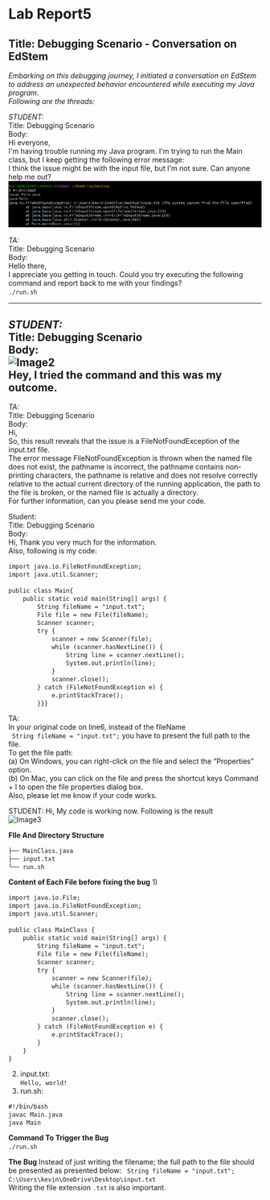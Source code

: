 # Lab Report5
## Title: Debugging Scenario - Conversation on EdStem  

*Embarking on this debugging journey, I initiated a conversation on EdStem to address an unexpected behavior encountered while executing my Java program.  
Following are the threads:*   

*STUDENT:*    
Title: Debugging Scenario    
Body:  
Hi everyone,      
I'm having trouble running my Java program. I'm trying to run the Main class, but I keep getting the following error message:      
I think the issue might be with the input file, but I'm not sure. Can anyone help me out? 
![Image1](Error.png)     

*TA:*    
Title: Debugging Scenario    
Body:  
Hello there,    
I appreciate you getting in touch. Could you try executing the following command and report back to me with your findings?  
```./run.sh```    

---
*STUDENT:*    
Title: Debugging Scenario      
Body:  
![Image2](TACommand.png)         
Hey, I tried the command and this was my outcome. 
---


*TA:*    
Title: Debugging Scenario      
Body:    
Hi,    
So, this result reveals that the issue is a FileNotFoundException of the input.txt file.     
The error message FileNotFoundException is thrown when the named file does not exist, the pathname is incorrect, the pathname contains non-printing characters, the pathname is relative and does not resolve correctly relative to the actual current directory of the running application, the path to the file is broken, or the named file is actually a directory.     
For further information, can you please send me your code.    


Student:  
Title: Debugging Scenario    
Body:    
Hi, Thank you very much for the information.     
Also, following is my code:      
```import java.io.File;  
import java.io.FileNotFoundException;  
import java.util.Scanner;  

public class Main{
    public static void main(String[] args) {
        String fileName = "input.txt";
        File file = new File(fileName);
        Scanner scanner;
        try {
            scanner = new Scanner(file);
            while (scanner.hasNextLine()) {
                String line = scanner.nextLine();
                System.out.println(line);
            }
            scanner.close();
        } catch (FileNotFoundException e) {
            e.printStackTrace();
        }}} 
```  

TA:  
In your original code on line6, instead of the fileName  
``` String fileName = "input.txt";```
you have to present the full path to the file.     
To get the file path:  
(a) On Windows, you can right-click on the file and select the “Properties” option.  
(b) On Mac, you can click on the file and press the shortcut keys Command + I to open the file properties dialog box.  
Also, please let me know if your code works.  

STUDENT:
Hi, My code is working now.
Following is the result  
![Image3](BugFixed.png)  



**FIle And Directory Structure**
```project/
├── MainClass.java
├── input.txt
└── run.sh
```

**Content of Each File before fixing the bug**
1)
```
import java.io.File;
import java.io.FileNotFoundException;
import java.util.Scanner;

public class MainClass {
    public static void main(String[] args) {
        String fileName = "input.txt";
        File file = new File(fileName);
        Scanner scanner;
        try {
            scanner = new Scanner(file);
            while (scanner.hasNextLine()) {
                String line = scanner.nextLine();
                System.out.println(line);
            }
            scanner.close();
        } catch (FileNotFoundException e) {
            e.printStackTrace();
        }
    }
}
```
2) input.txt:      
```Hello, world!```  
3) run.sh:
``` 
#!/bin/bash  
javac Main.java  
java Main  
```
**Command To Trigger the Bug**  
```./run.sh```

**The Bug**
Instead of just writing the filename; the full path to the file should be presented as presented below:
``` String fileName = "input.txt";```  
```C:\Users\kevin\OneDrive\Desktop\input.txt```  
Writing the file extension ```.txt``` is also important.


   

